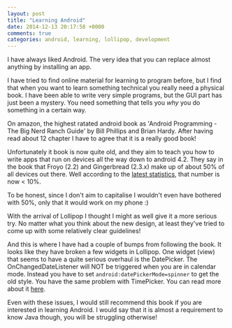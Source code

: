 ```yaml
---
layout: post
title: "Learning Android"
date: 2014-12-13 20:17:58 +0000
comments: true
categories: android, learning, lollipop, development
---
```


I have always liked Android. The very idea that you can replace almost anything by installing an app.

I have tried to find online material for learning to program before, but I find that when you want to learn something
technical you really need a physical book. I have been able to write very simple programs, but the GUI part has just
been a mystery. You need something that tells you _why_ you do something in a certain way.

On amazon, the highest ratated android book as 'Android Programming - The Big Nerd Ranch Guide' by Bill Phillips and
Brian Hardy. After having read about 12 chapter I have to agree that it is a really good book!

Unfortunately it book is now quite old, and they aim to teach you how to write apps that run on devices all the way
down to android 4.2. They say in the book that Froyo (2.2) and Gingerbread (2.3.x) make up of about 50% of all devices
out there. Well according to the [latest statistics](http://developer.android.com/about/dashboards/index.html), that number is now < 10%.

To be honest, since I don't aim to capitalise I wouldn't even have bothered with 50%, only that it would work on my
phone :)

With the arrival of Lollipop I thought I might as well give it a more serious try. No matter what you think about the
new design, at least they've tried to come up with some relatively clear guidelines!

And this is where I have had a couple of bumps from following the book. It looks like they have broken a few widgets
in Lollipop. One widget (view) that seems to have a quite serious overhaul is the DatePicker. The OnChangedDateListener
will NOT be triggered when you are in calendar mode. Instead you have to set `android:datePickerMode=spinner` to get
the old style. You have the same problem with TimePicker. You can read more about it
[here](http://forums.bignerdranch.com/viewtopic.php?f=409&t=8298).

Even with these issues, I would still recommend this book if you are interested in learning Android. I would say that
it is almost a requirement to know Java though, you will be struggling otherwise!
